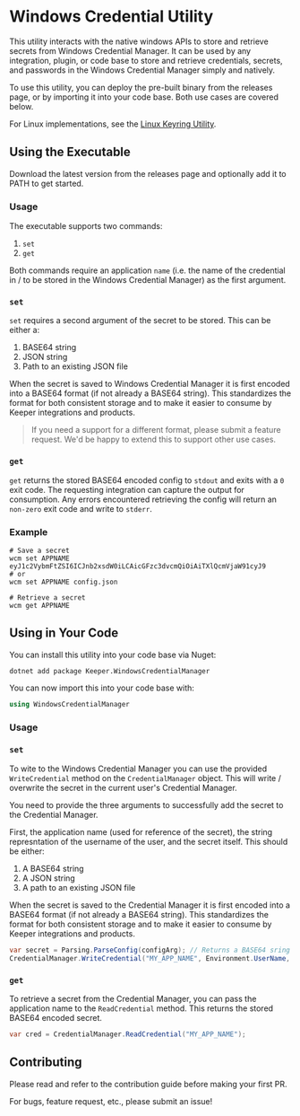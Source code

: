 # Windows Credential Utility

This utility interacts with the native windows APIs to store and retrieve secrets from Windows Credential Manager. It can be used by any integration, plugin, or code base to store and retrieve credentials, secrets, and passwords in the Windows Credential Manager simply and natively.

To use this utility, you can deploy the pre-built binary from the releases page, or by importing it into your code base. Both use cases are covered below.

For Linux implementations, see the [Linux Keyring Utility](https://github.com/Keeper-Security/linux-keyring-utility).

## Using the Executable

Download the latest version from the releases page and optionally add it to PATH to get started.

### Usage

The executable supports two commands:

1. `set`
2. `get`

Both commands require an application `name` (i.e. the name of the credential in / to be stored in the Windows Credential Manager) as the first argument.

### `set`

`set` requires a second argument of the secret to be stored. This can be either a:

1. BASE64 string
2. JSON string
3. Path to an existing JSON file

When the secret is saved to Windows Credential Manager it is first encoded into a BASE64 format (if not already a BASE64 string). This standardizes the format for both consistent storage and to make it easier to consume by Keeper integrations and products. 

> If you need a support for a different format, please submit a feature request. We'd be happy to extend this to support other use cases.

### `get`

`get` returns the stored BASE64 encoded config to `stdout` and exits with a `0` exit code. The requesting integration can capture the output for consumption. Any errors encountered retrieving the config will return an `non-zero` exit code and write to `stderr`.

### Example

```shell
# Save a secret
wcm set APPNAME eyJ1c2VybmFtZSI6ICJnb2xsdW0iLCAicGFzc3dvcmQiOiAiTXlQcmVjaW91cyJ9
# or
wcm set APPNAME config.json

# Retrieve a secret
wcm get APPNAME
```

## Using in Your Code

You can install this utility into your code base via Nuget:

```pwsh
dotnet add package Keeper.WindowsCredentialManager
```

You can now import this into your code base with:

```c#
using WindowsCredentialManager
```

### Usage

### `set`

To wite to the Windows Credential Manager you can use the provided `WriteCredential` method on the `CredentialManager` object. This will write / overwrite the secret in the current user's Credential Manager. 

You need to provide the three arguments to successfully add the secret to the Credential Manager.

First, the application name (used for reference of the secret), the string represntation of the username of the user, and the secret itself. This should be either:

1. A BASE64 string
2. A JSON string
3. A path to an existing JSON file

When the secret is saved to the Credential Manager it is first encoded into a BASE64 format (if not already a BASE64 string). This standardizes the format for both consistent storage and to make it easier to consume by Keeper integrations and products.

```c#
var secret = Parsing.ParseConfig(configArg); // Returns a BASE64 sring
CredentialManager.WriteCredential("MY_APP_NAME", Environment.UserName, secret);
```

### `get`

To retrieve a secret from the Credential Manager, you can pass the application name to the `ReadCredential` method. This returns the stored BASE64 encoded secret.

```c#
var cred = CredentialManager.ReadCredential("MY_APP_NAME");
```

## Contributing

Please read and refer to the contribution guide before making your first PR.

For bugs, feature request, etc., please submit an issue!
